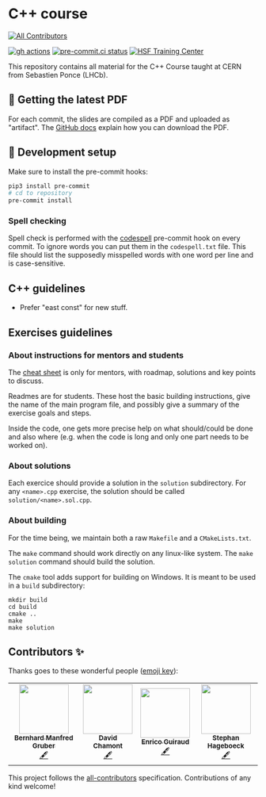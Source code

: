 # C++ course
<!-- ALL-CONTRIBUTORS-BADGE:START - Do not remove or modify this section -->
[![All Contributors](https://img.shields.io/badge/all_contributors-4-orange.svg?style=flat-square)](#contributors-)
<!-- ALL-CONTRIBUTORS-BADGE:END -->

[![gh actions](https://github.com/hsf-training/cpluspluscourse/actions/workflows/workflow.yml/badge.svg)](https://github.com/hsf-training/cpluspluscourse/actions)
[![pre-commit.ci status](https://results.pre-commit.ci/badge/github/hsf-training/cpluspluscourse/master.svg)](https://results.pre-commit.ci/latest/github/hsf-training/cpluspluscourse/master)
[![HSF Training Center](https://img.shields.io/badge/HSF%20Training%20Center-browse-ff69b4)](https://hepsoftwarefoundation.org/training/curriculum.html)

This repository contains all material for the C++ Course taught at CERN from
Sebastien Ponce (LHCb).

## 📎 Getting the latest PDF

For each commit, the slides are compiled as a PDF and uploaded as "artifact".
The [GitHub docs](https://docs.github.com/en/actions/managing-workflow-runs/downloading-workflow-artifacts)
explain how you can download the PDF.

## 🧰 Development setup

Make sure to install the pre-commit hooks:

```bash
pip3 install pre-commit
# cd to repository
pre-commit install
```

### Spell checking

Spell check is performed with the [codespell](https://github.com/codespell-project/codespell)
pre-commit hook on every commit. To ignore words you can put them in the
`codespell.txt` file. This file should list the supposedly misspelled words with
one word per line and is case-sensitive.

## C++ guidelines

- Prefer "east const" for new stuff.

## Exercises guidelines

### About instructions for mentors and students

The [cheat sheet](code/ExercisesCheatSheet_All.md) is only for mentors, with roadmap, solutions and key points to discuss.

Readmes are for students. These host the basic building instructions, give the name of the main program file, and possibly give a summary of the exercise goals and steps.

Inside the code, one gets more precise help on what should/could be done and also where (e.g. when the code is long and only one part needs to be worked on).

### About solutions

Each exercice should provide a solution in the `solution` subdirectory. For any `<name>.cpp` exercise, the solution should be called `solution/<name>.sol.cpp`.

### About building

For the time being, we maintain both a raw `Makefile` and a `CMakeLists.txt`.

The `make` command should work directly on any linux-like system. The `make solution` command should build the solution.

The `cmake` tool adds support for building on Windows. It is meant to be used in a `build` subdirectory:
```
mkdir build
cd build
cmake ..
make
make solution
```

## Contributors ✨

Thanks goes to these wonderful people ([emoji key](https://allcontributors.org/docs/en/emoji-key)):

<!-- ALL-CONTRIBUTORS-LIST:START - Do not remove or modify this section -->
<!-- prettier-ignore-start -->
<!-- markdownlint-disable -->
<table>
  <tr>
    <td align="center"><a href="https://github.com/bernhardmgruber"><img src="https://avatars.githubusercontent.com/u/1224051?v=4?s=100" width="100px;" alt=""/><br /><sub><b>Bernhard Manfred Gruber</b></sub></a><br /><a href="#content-bernhardmgruber" title="Content">🖋</a></td>
    <td align="center"><a href="https://github.com/chavid"><img src="https://avatars.githubusercontent.com/u/4421289?v=4?s=100" width="100px;" alt=""/><br /><sub><b>David Chamont</b></sub></a><br /><a href="#content-chavid" title="Content">🖋</a></td>
    <td align="center"><a href="https://github.com/eguiraud"><img src="https://avatars.githubusercontent.com/u/10999034?v=4?s=100" width="100px;" alt=""/><br /><sub><b>Enrico Guiraud</b></sub></a><br /><a href="#content-eguiraud" title="Content">🖋</a></td>
    <td align="center"><a href="https://github.com/hageboeck"><img src="https://avatars.githubusercontent.com/u/16205615?v=4?s=100" width="100px;" alt=""/><br /><sub><b>Stephan Hageboeck</b></sub></a><br /><a href="#content-hageboeck" title="Content">🖋</a></td>
  </tr>
</table>

<!-- markdownlint-restore -->
<!-- prettier-ignore-end -->

<!-- ALL-CONTRIBUTORS-LIST:END -->

This project follows the [all-contributors](https://github.com/all-contributors/all-contributors) specification. Contributions of any kind welcome!
